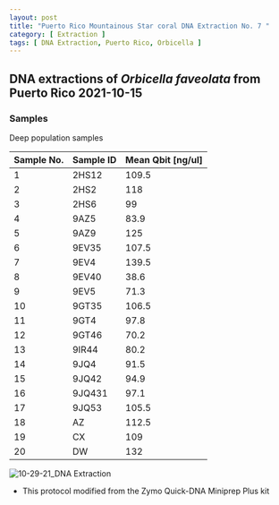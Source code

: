 ```yaml
---
layout: post
title: "Puerto Rico Mountainous Star coral DNA Extraction No. 7 "
category: [ Extraction ]
tags: [ DNA Extraction, Puerto Rico, Orbicella ]
---
```


## DNA extractions of *Orbicella faveolata* from Puerto Rico 2021-10-15

### Samples

Deep population samples

Sample No.   | Sample ID   | Mean Qbit [ng/ul] |
------------ | ------------|-------------------|
1            |   2HS12     | 109.5 |   
2            | 2HS2       | 118 | 
3            |    2HS6    | 99 |  
4            |  9AZ5      |83.9 |    
5            |  9AZ9      | 125 |      
6            |   9EV35      | 107.5 | 
7            | 9EV4       |   139.5   | 
8            | 9EV40        |  38.6   |       
9            |  9EV5       |  71.3   | 
10           |   9GT35      |   106.5 |    
11           |  9GT4      | 97.8  |  
12           |   9GT46      |   70.2   |   
13           |   9IR44     |   80.2    |      
14           |   9JQ4     |  91.5    |   
15           | 9JQ42       |  94.9   |   
16           |  9JQ431      |   97.1   |   
17           |  9JQ53       | 105.5  |   
18           |    AZ    |   112.5  |   
19           |    CX    |   109   | 
20           |     DW   | 132  | 

![10-29-21_DNA Extraction](https://raw.githubusercontent.com/matiasgoco/matiasgoco.github.io/master/images/Ofav_Deep_Oct_29_21_20_Samples_Labeled.png)

* This protocol modified from  the Zymo Quick-DNA Miniprep Plus kit
